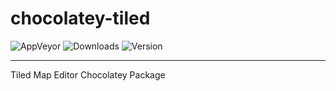 chocolatey-tiled
================
![AppVeyor](http://img.shields.io/appveyor/ci/AdrianArroyoCalle/chocolatey-tiled.svg)
![Downloads](http://img.shields.io/chocolatey/dt/tiled.svg)
![Version](http://img.shields.io/chocolatey/v/tiled.svg)
***

Tiled Map Editor Chocolatey Package
